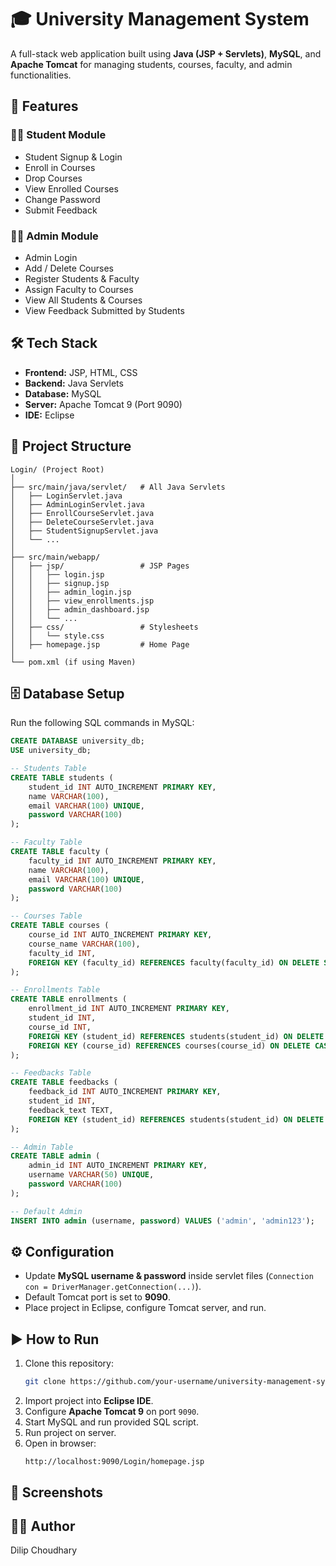 # 🎓 University Management System

A full-stack web application built using **Java (JSP + Servlets)**, **MySQL**, and **Apache Tomcat** for managing students, courses, faculty, and admin functionalities.  

## 🚀 Features

### 👨‍🎓 Student Module
- Student Signup & Login  
- Enroll in Courses  
- Drop Courses  
- View Enrolled Courses  
- Change Password  
- Submit Feedback  

### 👩‍💼 Admin Module
- Admin Login  
- Add / Delete Courses  
- Register Students & Faculty  
- Assign Faculty to Courses  
- View All Students & Courses  
- View Feedback Submitted by Students  

## 🛠️ Tech Stack
- **Frontend:** JSP, HTML, CSS  
- **Backend:** Java Servlets  
- **Database:** MySQL  
- **Server:** Apache Tomcat 9 (Port 9090)  
- **IDE:** Eclipse  

## 📂 Project Structure
```
Login/ (Project Root)
│
├── src/main/java/servlet/   # All Java Servlets
│   ├── LoginServlet.java
│   ├── AdminLoginServlet.java
│   ├── EnrollCourseServlet.java
│   ├── DeleteCourseServlet.java
│   ├── StudentSignupServlet.java
│   └── ...
│
├── src/main/webapp/         
│   ├── jsp/                 # JSP Pages
│   │   ├── login.jsp
│   │   ├── signup.jsp
│   │   ├── admin_login.jsp
│   │   ├── view_enrollments.jsp
│   │   ├── admin_dashboard.jsp
│   │   └── ...
│   ├── css/                 # Stylesheets
│   │   └── style.css
│   ├── homepage.jsp         # Home Page
│
└── pom.xml (if using Maven)
```

## 🗄️ Database Setup

Run the following SQL commands in MySQL:

```sql
CREATE DATABASE university_db;
USE university_db;

-- Students Table
CREATE TABLE students (
    student_id INT AUTO_INCREMENT PRIMARY KEY,
    name VARCHAR(100),
    email VARCHAR(100) UNIQUE,
    password VARCHAR(100)
);

-- Faculty Table
CREATE TABLE faculty (
    faculty_id INT AUTO_INCREMENT PRIMARY KEY,
    name VARCHAR(100),
    email VARCHAR(100) UNIQUE,
    password VARCHAR(100)
);

-- Courses Table
CREATE TABLE courses (
    course_id INT AUTO_INCREMENT PRIMARY KEY,
    course_name VARCHAR(100),
    faculty_id INT,
    FOREIGN KEY (faculty_id) REFERENCES faculty(faculty_id) ON DELETE SET NULL
);

-- Enrollments Table
CREATE TABLE enrollments (
    enrollment_id INT AUTO_INCREMENT PRIMARY KEY,
    student_id INT,
    course_id INT,
    FOREIGN KEY (student_id) REFERENCES students(student_id) ON DELETE CASCADE,
    FOREIGN KEY (course_id) REFERENCES courses(course_id) ON DELETE CASCADE
);

-- Feedbacks Table
CREATE TABLE feedbacks (
    feedback_id INT AUTO_INCREMENT PRIMARY KEY,
    student_id INT,
    feedback_text TEXT,
    FOREIGN KEY (student_id) REFERENCES students(student_id) ON DELETE CASCADE
);

-- Admin Table
CREATE TABLE admin (
    admin_id INT AUTO_INCREMENT PRIMARY KEY,
    username VARCHAR(50) UNIQUE,
    password VARCHAR(100)
);

-- Default Admin
INSERT INTO admin (username, password) VALUES ('admin', 'admin123');
```

## ⚙️ Configuration
- Update **MySQL username & password** inside servlet files (`Connection con = DriverManager.getConnection(...)`).  
- Default Tomcat port is set to **9090**.  
- Place project in Eclipse, configure Tomcat server, and run.  

## ▶️ How to Run
1. Clone this repository:  
   ```bash
   git clone https://github.com/your-username/university-management-system.git
   ```
2. Import project into **Eclipse IDE**.  
3. Configure **Apache Tomcat 9** on port `9090`.  
4. Start MySQL and run provided SQL script.  
5. Run project on server.  
6. Open in browser:  
   ```
   http://localhost:9090/Login/homepage.jsp
   ```

## 📸 Screenshots


## 👨‍💻 Author
Dilip Choudhary

